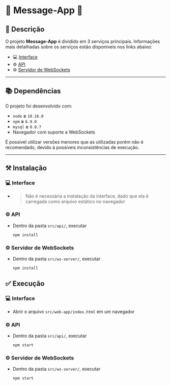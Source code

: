 # :e-mail: Message-App :e-mail:


## :memo: Descrição

O projeto **Message-App** é dividido em 3 serviços principais. Informações mais detalhadas sobre os serviços estão disponíveis nos links abaixo:
* :computer: [Interface](./src/web-app/README.md)
* :gear: [API](./src/api/README.md)
* :gear: [Servidor de WebSockets](./src/ws-server/README.md)

---


## :books: Dependências

O projeto foi desenvolvido com:
* `node` **≥** `10.16.0`
* `npm` **≥** `6.9.0`
* `mysql` **≥** `8.0.7`
* Navegador com suporte a WebSockets

É possível utilizar versões menores que as utilizadas porém não é recomendado, devido à possíveis inconsistências de execução.

---


## :hammer_and_pick: Instalação

### :computer: Interface
* > Não é necessária a instalação da interface, dado que ela é carregada como arquivo estático no navegador

### :gear: API
* Dentro da pasta `src/api/`, executar
  ```
  npm install
  ```

### :gear: Servidor de WebSockets
* Dentro da pasta `src/ws-server/`, executar
  ```
  npm install
  ```

## :white_check_mark: Execução

### :computer: Interface
* Abrir o arquivo `src/web-app/index.html` em um navegador

### :gear: API
* Dentro da pasta `src/api/`, executar
  ```
  npm start
  ```

### :gear: Servidor de WebSockets
* Dentro da pasta `src/ws-server/`, executar
  ```
  npm start
  ```
